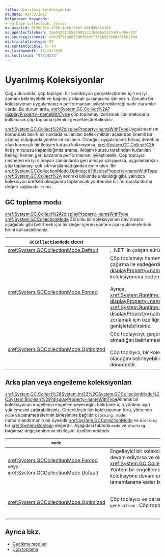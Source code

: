 ```yaml
---
title: Uyarılmış Koleksiyonlar
ms.date: 03/30/2017
helpviewer_keywords:
- garbage collection, forced
ms.assetid: 019008fe-4708-4e65-bebf-04fd9941e149
ms.openlocfilehash: 25e94221355569931a31b566a53434cbed9ea93f
ms.sourcegitcommit: d8020797a6657d0fbbdff362b80300815f682f94
ms.translationtype: MT
ms.contentlocale: tr-TR
ms.lasthandoff: 11/24/2020
ms.locfileid: "95714243"
---
```

# <a name="induced-collections"></a>Uyarılmış Koleksiyonlar

Çoğu durumda, çöp toplayıcı bir koleksiyon gerçekleştirmek için en iyi zamanı belirleyebilir ve bağımsız olarak çalışmasına izin verin. Zorunlu bir koleksiyonun uygulamanızın performansını iyileştirebileceği nadir durumlar vardır. Bu durumlarda, <xref:System.GC.Collect%2A?displayProperty=nameWithType> çöp toplamayı zorlamak için metodunu kullanarak çöp toplama işlemini gerçekleştirebilirsiniz.  
  
 <xref:System.GC.Collect%2A?displayProperty=nameWithType>Uygulamanızın kodundaki belirli bir noktada kullanılan bellek miktarı açısından önemli bir azalma olduğunda yöntemini kullanın. Örneğin, uygulamanız birkaç denetimi olan karmaşık bir iletişim kutusu kullanıyorsa, <xref:System.GC.Collect%2A> iletişim kutusu kapatıldığında arama, iletişim kutusu tarafından kullanılan belleği hemen geri kazanma performansını iyileştirebilir. Çöp toplayıcı nesneleri en iyi olmayan zamanlarda geri almaya çalışıyorsa, uygulamanızın çöp toplamayı çok sık karşılamadığından emin olun. Bir <xref:System.GCCollectionMode.Optimized?displayProperty=nameWithType> <xref:System.GC.Collect%2A> sonraki bölümde anlatıldığı gibi, yalnızca koleksiyon üretken olduğunda toplanacak yöntemine bir numaralandırma değeri sağlayabilirsiniz.  
  
## <a name="gc-collection-mode"></a>GC toplama modu  

 <xref:System.GC.Collect%2A?displayProperty=nameWithType> <xref:System.GCCollectionMode> Zorunlu bir koleksiyonun davranışını aşağıdaki gibi belirtmek için bir değer içeren yöntem aşırı yüklemelerinin birini kullanabilirsiniz.  
  
|`GCCollectionMode` deeri|Açıklama|  
|------------------------------|-----------------|  
|<xref:System.GCCollectionMode.Default>|, .NET 'in çalışan sürümü için varsayılan çöp toplama ayarını kullanır.|  
|<xref:System.GCCollectionMode.Forced>|Çöp toplamayı hemen gerçekleşecek şekilde zorlar. Bu, aşırı yüklemeyi çağırma ile eşdeğerdir <xref:System.GC.Collect?displayProperty=nameWithType> . Tüm nesiller için tam engelleme koleksiyonuna neden olur.<br /><br /> Ayrıca, <xref:System.Runtime.GCSettings.LargeObjectHeapCompactionMode%2A?displayProperty=nameWithType> <xref:System.Runtime.GCLargeObjectHeapCompactionMode.CompactOnce?displayProperty=nameWithType> bir anlık tam engelleme çöp toplamayı zorlamak için özelliğini olarak ayarlayarak büyük nesne yığınını da genişletebilirsiniz.|  
|<xref:System.GCCollectionMode.Optimized>|Çöp toplayıcıyı, geçerli saatin nesneleri geri kazanmak için en uygun olup olmadığını belirlemesine olanak sağlar.<br /><br /> Çöp toplayıcı, bir koleksiyonun hizalı hale getirmek için yeterince üretken olacağını belirleyebilir ve bu durumda geri kazanma nesneleri olmadan geri dönecektir.|  
  
## <a name="background-or-blocking-collections"></a>Arka plan veya engelleme koleksiyonları  

 <xref:System.GC.Collect%28System.Int32%2CSystem.GCCollectionMode%2CSystem.Boolean%29?displayProperty=nameWithType>Alınmış bir koleksiyonun engellenip engellenmeyeceğini belirtmek için yöntem aşırı yüklemesini çağırabilirsiniz. Gerçekleştirilen koleksiyonun türü, yöntemin `mode` ve parametrelerinin birleşimine bağlıdır `blocking` . `mode` , numaralandırmanın bir üyesidir <xref:System.GCCollectionMode> ve `blocking` bir <xref:System.Boolean> değerdir. Aşağıdaki tabloda `mode` ve `blocking` bağımsız değişkenlerinin etkileşimi özetlenmektedir.  
  
|`mode`|`blocking` = `true`|`blocking` = `false`|  
|------------|--------------------------|---------------------------|  
|<xref:System.GCCollectionMode.Forced> veya <xref:System.GCCollectionMode.Default>|Engelleyici bir koleksiyon mümkün olan en kısa sürede gerçekleştirilir. Bir arka plan koleksiyonu devam ediyorsa ve oluşturma 0 veya 1 ise, <xref:System.GC.Collect%28System.Int32%2CSystem.GCCollectionMode%2CSystem.Boolean%29> Yöntem bir engelleme koleksiyonunu hemen tetikler ve koleksiyon bittiğinde döndürür. Bir arka plan koleksiyonu devam ediyorsa ve `generation` parametresi 2 ise, yöntem arka plan koleksiyonu tamamlanana kadar bekler, blok oluşturma 2 koleksiyonunu tetikler ve ardından döndürür.|Bir koleksiyon mümkün olan en kısa sürede gerçekleştirilir. <xref:System.GC.Collect%28System.Int32%2CSystem.GCCollectionMode%2CSystem.Boolean%29>Yöntemi bir arka plan koleksiyonu ister, ancak bu garanti edilmez; koşullara bağlı olarak, bir engelleme koleksiyonu yine de gerçekleştirilebilir. Bir arka plan koleksiyonu zaten devam ediyorsa, yöntemi hemen döndürür.|  
|<xref:System.GCCollectionMode.Optimized>|Çöp toplayıcı ve parametresinin durumuna bağlı olarak engelleme koleksiyonu gerçekleştirilebilir `generation` . Çöp toplayıcı en iyi performansı sağlamaya çalışır.|Atık toplayıcısının durumuna bağlı olarak bir koleksiyon gerçekleştirilebilir. <xref:System.GC.Collect%28System.Int32%2CSystem.GCCollectionMode%2CSystem.Boolean%29>Yöntemi bir arka plan koleksiyonu ister, ancak bu garanti edilmez; koşullara bağlı olarak, bir engelleme koleksiyonu yine de gerçekleştirilebilir. Çöp toplayıcı en iyi performansı sağlamaya çalışır. Bir arka plan koleksiyonu zaten devam ediyorsa, yöntemi hemen döndürür.|  
  
## <a name="see-also"></a>Ayrıca bkz.

- [Gecikme modları](latency.md)
- [Çöp toplama](index.md)
